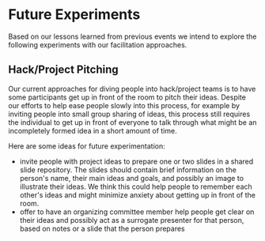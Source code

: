 # Future Experiments

Based on our lessons learned from previous events we intend to explore the following experiments with our facilitation approaches.

## Hack/Project Pitching

Our current approaches for diving people into hack/project teams is to have some participants get up in front of the room to pitch their ideas. Despite our efforts to help ease people slowly into this process, for example by inviting people into small group sharing of ideas, this process still requires the individual to get up in front of everyone to talk through what might be an incompletely formed idea in a short amount of time. 

Here are some ideas for future experimentation:

* invite people with project ideas to prepare one or two slides in a shared slide repository. The slides should contain brief information on the person's name, their main ideas and goals, and possibly an image to illustrate their ideas. We think this could help people to remember each other's ideas and might minimize anxiety about getting up in front of the room.
* offer to have an organizing committee member help people get clear on their ideas and possibly act as a surrogate presenter for that person, based on notes or a slide that the person prepares